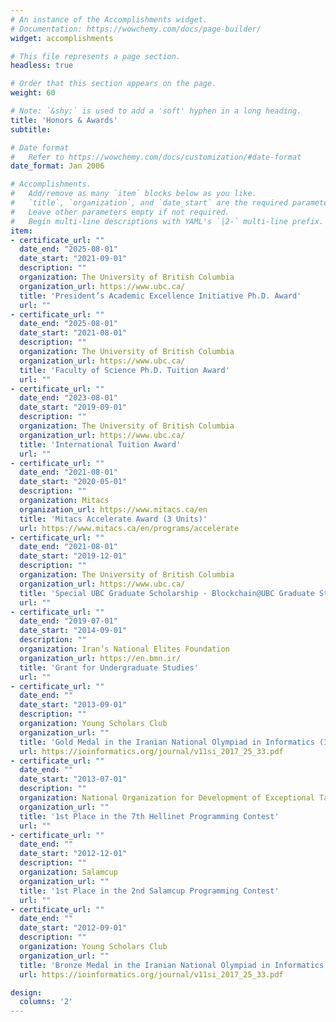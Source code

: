 ```yaml
---
# An instance of the Accomplishments widget.
# Documentation: https://wowchemy.com/docs/page-builder/
widget: accomplishments

# This file represents a page section.
headless: true

# Order that this section appears on the page.
weight: 60

# Note: `&shy;` is used to add a 'soft' hyphen in a long heading.
title: 'Honors & Awards'
subtitle:

# Date format
#   Refer to https://wowchemy.com/docs/customization/#date-format
date_format: Jan 2006

# Accomplishments.
#   Add/remove as many `item` blocks below as you like.
#   `title`, `organization`, and `date_start` are the required parameters.
#   Leave other parameters empty if not required.
#   Begin multi-line descriptions with YAML's `|2-` multi-line prefix.
item:
- certificate_url: ""
  date_end: "2025-08-01"
  date_start: "2021-09-01"
  description: ""
  organization: The University of British Columbia
  organization_url: https://www.ubc.ca/
  title: 'President’s Academic Excellence Initiative Ph.D. Award'
  url: ""
- certificate_url: ""
  date_end: "2025-08-01"
  date_start: "2021-08-01"
  description: ""
  organization: The University of British Columbia
  organization_url: https://www.ubc.ca/
  title: 'Faculty of Science Ph.D. Tuition Award'
  url: ""
- certificate_url: ""
  date_end: "2023-08-01"
  date_start: "2019-09-01"
  description: ""
  organization: The University of British Columbia
  organization_url: https://www.ubc.ca/
  title: 'International Tuition Award'
  url: ""
- certificate_url: ""
  date_end: "2021-08-01"
  date_start: "2020-05-01"
  description: ""
  organization: Mitacs
  organization_url: https://www.mitacs.ca/en
  title: 'Mitacs Accelerate Award (3 Units)'
  url: https://www.mitacs.ca/en/programs/accelerate
- certificate_url: ""
  date_end: "2021-08-01"
  date_start: "2019-12-01"
  description: ""
  organization: The University of British Columbia
  organization_url: https://www.ubc.ca/
  title: 'Special UBC Graduate Scholarship - Blockchain@UBC Graduate Student Award'
  url: ""
- certificate_url: ""
  date_end: "2019-07-01"
  date_start: "2014-09-01"
  description: ""
  organization: Iran’s National Elites Foundation
  organization_url: https://en.bmn.ir/
  title: 'Grant for Undergraduate Studies'
  url: ""
- certificate_url: ""
  date_end: ""
  date_start: "2013-09-01"
  description: ""
  organization: Young Scholars Club
  organization_url: ""
  title: 'Gold Medal in the Iranian National Olympiad in Informatics (INOI)'
  url: https://ioinformatics.org/journal/v11si_2017_25_33.pdf
- certificate_url: ""
  date_end: ""
  date_start: "2013-07-01"
  description: ""
  organization: National Organization for Development of Exceptional Talents
  organization_url: ""
  title: '1st Place in the 7th Hellinet Programming Contest'
  url: ""
- certificate_url: ""
  date_end: ""
  date_start: "2012-12-01"
  description: ""
  organization: Salamcup
  organization_url: ""
  title: '1st Place in the 2nd Salamcup Programming Contest'
  url: ""
- certificate_url: ""
  date_end: ""
  date_start: "2012-09-01"
  description: ""
  organization: Young Scholars Club
  organization_url: ""
  title: 'Bronze Medal in the Iranian National Olympiad in Informatics (INOI)'
  url: https://ioinformatics.org/journal/v11si_2017_25_33.pdf

design:
  columns: '2' 
---
```


